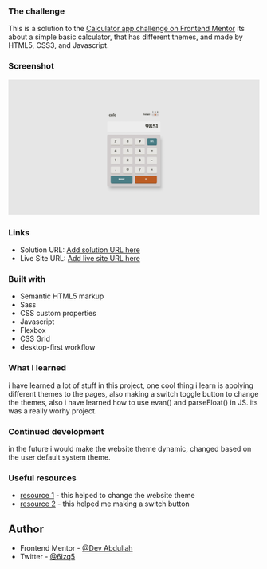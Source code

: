 ### The challenge

This is a solution to the [Calculator app challenge on Frontend Mentor](https://www.frontendmentor.io/challenges/calculator-app-9lteq5N29)
its about a simple basic calculator, that has different themes, and made by HTML5, CSS3, and Javascript.

### Screenshot

![](/calc_img.png)

### Links

- Solution URL: [Add solution URL here](https://your-solution-url.com)
- Live Site URL: [Add live site URL here](https://your-live-site-url.com)

### Built with

- Semantic HTML5 markup
- Sass
- CSS custom properties
- Javascript
- Flexbox
- CSS Grid
- desktop-first workflow

### What I learned

i have learned a lot of stuff in this project, one cool thing i learn is applying different themes to the pages, also making a switch toggle button to change the themes, also i have learned how to use evan() and parseFloat() in JS. its was a really worhy project.

### Continued development

in the future i would make the website theme dynamic, changed based on the user default system theme.

### Useful resources

- [resource 1](https://www.youtube.com/watch?v=9LZGB3OLXNQ) - this helped to change the website theme
- [resource 2](https://www.youtube.com/watch?v=5K7JefKDa4s) - this helped me making a switch button

## Author

- Frontend Mentor - [@Dev Abdullah](https://www.frontendmentor.io/profile/maybeAbdullah)
- Twitter - [@6izq5](https://www.twitter.com/6izq5)

